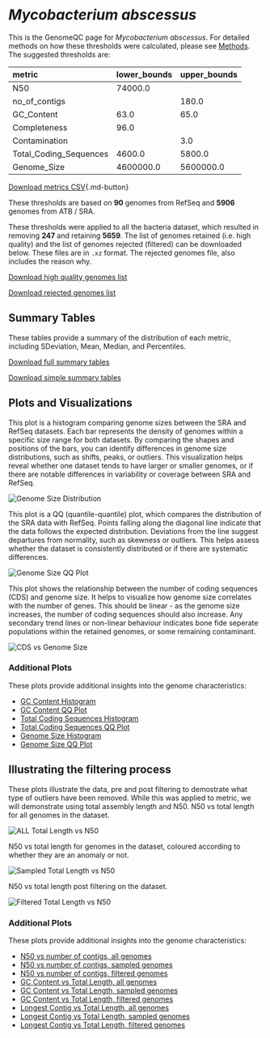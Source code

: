 # *Mycobacterium abscessus*

This is the GenomeQC page for *Mycobacterium abscessus*. For detailed methods on how these thresholds were calculated, please see [Methods](../../methods.md).
The suggested thresholds are: 

| metric                 | lower_bounds   | upper_bounds   |
|:-----------------------|:---------------|:---------------|
| N50                    | 74000.0        |                |
| no_of_contigs          |                | 180.0          |
| GC_Content             | 63.0           | 65.0           |
| Completeness           | 96.0           |                |
| Contamination          |                | 3.0            |
| Total_Coding_Sequences | 4600.0         | 5800.0         |
| Genome_Size            | 4600000.0      | 5600000.0      |

[Download metrics CSV](Mycobacterium_abscessus_metrics.csv){.md-button}


These thresholds are based on **90** genomes from RefSeq and **5906** genomes from ATB / SRA.

These thresholds were applied to all the bacteria dataset, which resulted in removing **247** and retaining **5659**.
The list of genomes retained (i.e. high quality) and the list of genomes rejected (filtered) can be downloaded below. These files are in `.xz` format. The rejected genomes file, also includes the reason why.

[Download high quality genomes list](Mycobacterium_abscessus_high_quality_genomes.csv.xz)


[Download rejected genomes list](Mycobacterium_abscessus_filtered_out_genomes.csv.xz)



## Summary Tables
These tables provide a summary of the distribution of each metric, including SDeviation, Mean, Median, and Percentiles.

[Download full summary tables](summary.csv)

[Download simple summary tables](selected_summary.csv)

## Plots and Visualizations

This plot is a histogram comparing genome sizes between the SRA and RefSeq datasets. Each bar represents the density of genomes within a specific size range for both datasets. By comparing the shapes and positions of the bars, you can identify differences in genome size distributions, such as shifts, peaks, or outliers. This visualization helps reveal whether one dataset tends to have larger or smaller genomes, or if there are notable differences in variability or coverage between SRA and RefSeq.

![Genome Size Distribution](Genome_Size_refseq_histogram_kde.png)

This plot is a QQ (quantile-quantile) plot, which compares the distribution of the SRA data with RefSeq. Points falling along the diagonal line indicate that the data follows the expected distribution. Deviations from the line suggest departures from normality, such as skewness or outliers. This helps assess whether the dataset is consistently distributed or if there are systematic differences.

![Genome Size QQ Plot](Genome_Size_refseq_qqplot.png)

This plot shows the relationship between the number of coding sequences (CDS) and genome size. It helps to visualize how genome size correlates with the number of genes. This should be linear - as the genome size increases, the number of coding sequences should also increase. Any secondary trend lines or non-linear behaviour indicates bone fide seperate populations within the retained genomes, or some remaining contaminant. 

![CDS vs Genome Size](Mycobacterium_abscessus_CDS_vs_Genome_Size.png)

### Additional Plots

These plots provide additional insights into the genome characteristics:

- [GC Content Histogram](GC_Content_refseq_histogram_kde.png)
- [GC Content QQ Plot](GC_Content_refseq_qqplot.png)
- [Total Coding Sequences Histogram](Total_Coding_Sequences_refseq_histogram_kde.png)
- [Total Coding Sequences QQ Plot](Total_Coding_Sequences_refseq_qqplot.png)
- [Genome Size Histogram](Genome_Size_refseq_histogram_kde.png)
- [Genome Size QQ Plot](Genome_Size_refseq_qqplot.png)
## Illustrating the filtering process
These plots illustrate the data, pre and post filtering to demostrate what type of outliers have been removed. While this was applied to metric, we will demonstrate using total assembly length and N50.
N50 vs total length for all genomes in the dataset.

![ALL Total Length vs N50](Mycobacterium_abscessus_all_total_length_N50.png)

N50 vs total length for genomes in the dataset, coloured according to whether they are an anomaly or not.

![Sampled Total Length vs N50](Mycobacterium_abscessus_sample_total_length_N50.png)

N50 vs total length post filtering on the dataset.

![Filtered Total Length vs N50](Mycobacterium_abscessus_filt_total_length_N50.png)

### Additional Plots

These plots provide additional insights into the genome characteristics:

- [N50 vs number of contigs, all genomes](Mycobacterium_abscessus_all_N50_number.png)
- [N50 vs number of contigs, sampled genomes](Mycobacterium_abscessus_sample_N50_number.png)
- [N50 vs number of contigs, filtered genomes](Mycobacterium_abscessus_filt_N50_number.png)
- [GC Content vs Total Length, all genomes](Mycobacterium_abscessus_all_total_length_GC_Content.png)
- [GC Content vs Total Length, sampled genomes](Mycobacterium_abscessus_sample_total_length_GC_Content.png)
- [GC Content vs Total Length, filtered genomes](Mycobacterium_abscessus_filt_total_length_GC_Content.png)
- [Longest Contig vs Total Length, all genomes](Mycobacterium_abscessus_all_total_length_longest.png)
- [Longest Contig vs Total Length, sampled genomes](Mycobacterium_abscessus_sample_total_length_longest.png)
- [Longest Contig vs Total Length, filtered genomes](Mycobacterium_abscessus_filt_total_length_longest.png)
